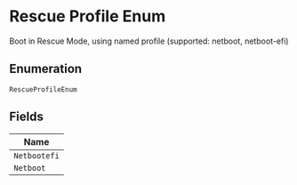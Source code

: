 
# Rescue Profile Enum

Boot in Rescue Mode, using named profile (supported: netboot, netboot-efi)

## Enumeration

`RescueProfileEnum`

## Fields

| Name |
|  --- |
| `Netbootefi` |
| `Netboot` |

